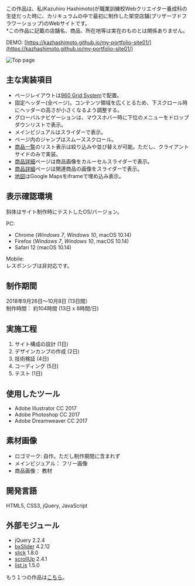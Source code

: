 この作品は、私(Kazuhiro Hashimoto)が職業訓練校Webクリエイター養成科の生徒だった時に、カリキュラムの中で最初に制作した架空店舗(プリザーブドフラワーショップ)のWebサイトです。\
&ast;この作品に記載の店舗名、商品、所在地等は実在のものとは関係ありません。

DEMO: [https://kazhashimoto.github.io/my-portfolio-site01/](https://kazhashimoto.github.io/my-portfolio-site01/)

![Top page](https://user-images.githubusercontent.com/50348276/57937873-d9f2b180-7901-11e9-8b69-78fe135d203d.png)

## 主な実装項目
- ページレイアウトは[960 Grid System](https://960.gs/)で配置。
- 固定ヘッダー(全ページ)。コンテンツ領域を広くとるため、下スクロール時にヘッダーの高さが小さくなるよう調整する。
- グローバルナビゲーションは、マウスホバー時に下位のメニューをドロップダウンリストで表示。
- メインビジュアルはスライダーで表示。
- ページ内のジャンプはスムーススクロール。
- [商品一覧](https://kazhashimoto.github.io/my-portfolio-site01/product-list.html)のリスト表示は絞り込みや並び替えが可能。ただし、クライアントサイドのみで実装。
- [商品詳細](https://kazhashimoto.github.io/my-portfolio-site01/product-a002.html)ページは商品画像をカルーセルスライダーで表示。
- [商品詳細](https://kazhashimoto.github.io/my-portfolio-site01/product-a002.html)ページは関連商品の画像をスライダーで表示。
- [地図](https://kazhashimoto.github.io/my-portfolio-site01/location.html)はGoogle Mapsをiframeで埋め込み表示。

## 表示確認環境
斜体はサイト制作時にテストしたOS/バージョン。

PC:
- Chrome (_Windows 7_, _Windows 10_, macOS 10.14)
- Firefox (_Windows 7_, _Windows 10_, macOS 10.14)
- Safari 12 (macOS 10.14)

Mobile:\
レスポンシブは非対応です。

## 制作期間
2018年9月26日〜10月8日 (13日間）\
制作時間： 約104時間 (13日 x 8時間/日)

## 実施工程
1. サイト構成の設計 (1日)
2. デザインカンプの作成 (2日)
3. 技術検証 (4日)
4. コーディング (5日)
5. テスト (1日)

## 使用したツール
- Adobe Illustrator CC 2017
- Adobe Photoshop CC 2017
- Adobe Dreamweaver CC 2017

## 素材画像
- ロゴマーク: 自作。ただし制作期間に含まれず
- メインビジュアル： フリー画像
- 商品画像： 教材

## 開発言語
HTML5, CSS3, jQuery, JavaScript

## 外部モジュール
- jQuery 2.2.4
- [bxSlider](https://bxslider.com/) 4.2.12
- [slick](https://kenwheeler.github.io/slick/) 1.8.0
- [scrollUp](https://markgoodyear.com/labs/scrollup/) 2.4.1
- [list.js](https://listjs.com/) 1.5.0


もう１つの作品は[こちら](https://github.com/kazhashimoto/my-portfolio-site02)。

